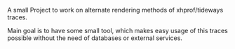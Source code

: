 A small Project to work on alternate rendering methods of xhprof/tideways traces.

Main goal is to have some small tool,
which makes easy usage of this traces possible without the need of databases or external services.